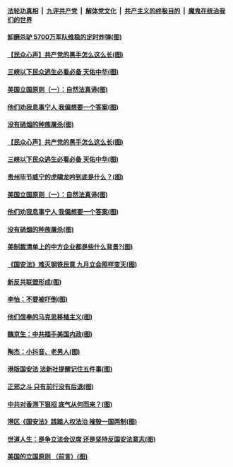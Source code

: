 

####  [法轮功真相](../../../../basic/blob/master/README.md?t=07041002) &nbsp;|&nbsp; [九评共产党](../../../../9ping.md/blob/master/README.md?t=07041002) &nbsp;|&nbsp; [解体党文化](../../../../jtdwh.md/blob/master/README.md?t=07041002)  &nbsp;|&nbsp; [共产主义的终极目的](../../../../gczydzjmd.md/blob/master/README.md?t=07041002) &nbsp;|&nbsp; [魔鬼在统治我们的世界](../../../../mgztzwmdsj.md/blob/master/README.md?t=07041002) 

#### [卸磨杀驴 5700万军队维稳的定时炸弹(图)](../pages/p4/938607.md?t=07041002) 

#### [【民众心声】共产党的黑手怎么这么长(图)](../pages/p4/938456.md?t=07041002) 

#### [三峡以下民众逃生必看必备 天佑中华(图)](../pages/p4/938593.md?t=07041002) 

#### [美国立国原则（一）：自然法真谛(图)](../pages/p4/938484.md?t=07041002) 

#### [他们劝我息事宁人 我偏想要一个答案(图)](../pages/p4/938491.md?t=07041002) 

#### [没有硝烟的种族屠杀(图)](../pages/p4/938489.md?t=07041002) 

#### [【民众心声】共产党的黑手怎么这么长(图)](../pages/p4/938456.md?t=07041002) 

#### [三峡以下民众逃生必看必备 天佑中华(图)](../pages/p4/938593.md?t=07041002) 

#### [贵州毕节威宁的虎啸龙吟到底是什么？(图)](../pages/p4/938596.md?t=07041002) 

#### [美国立国原则（一）：自然法真谛(图)](../pages/p4/938484.md?t=07041002) 

#### [他们劝我息事宁人 我偏想要一个答案(图)](../pages/p4/938491.md?t=07041002) 

#### [没有硝烟的种族屠杀(图)](../pages/p4/938489.md?t=07041002) 

#### [美制裁清单上的中方企业都是些什么背景?(图)](../pages/p4/938486.md?t=07041002) 

#### [《国安法》难灭钢铁民意 九月立会照样变天(图)](../pages/p4/938485.md?t=07041002) 

#### [新反共联盟形成(图)](../pages/p4/938480.md?t=07041002) 

#### [李怡：不要被吓倒(图)](../pages/p4/938488.md?t=07041002) 

#### [他们信奉的马克思移植主义(图)](../pages/p4/938413.md?t=07041002) 

#### [魏京生：中共插手美国内政(图)](../pages/p4/938409.md?t=07041002) 

#### [陶杰：小抖音、老男人(图)](../pages/p4/938404.md?t=07041002) 

#### [港版国安法 法新社提醒记住五件事(图)](../pages/p4/938401.md?t=07041002) 

#### [正邪之斗 只有前行没有后退(图)](../pages/p4/938399.md?t=07041002) 

#### [中共对香港下狠招 底气从何而来？(图)](../pages/p4/938397.md?t=07041002) 

#### [港区《国安法》践踏人权法治 摧毁一国两制(图)](../pages/p4/938385.md?t=07041002) 

#### [世道人生：是争立法会议席 还是坚持反国安法意志(图)](../pages/p4/938290.md?t=07041002) 

#### [美国的立国原则 （前言）(图)](../pages/p4/938154.md?t=07041002) 



